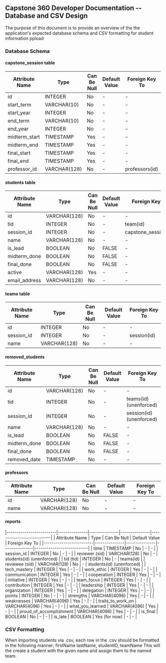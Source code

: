 
## Capstone 360 Developer Documentation -- Database and CSV Design

The purpose of this document is to provide an overview of the the application's expected database schema and CSV formatting for student information ppload


### Database Schema

#### capstone_session table

| Attribute Name   | Type         | Can Be Null | Default Value | Foreign Key To |
|------------------|--------------|-------------|---------------|----------------|
| id               | INTEGER      | No          | -             | -              |
| start_term       | VARCHAR(10)  | No          | -             | -              |
| start_year       | INTEGER      | No          | -             | -              |
| end_term         | VARCHAR(10)  | No          | -             | -              |
| end_year         | INTEGER      | No          | -             | -              |
| midterm_start    | TIMESTAMP    | Yes         | -             | -              |
| midterm_end      | TIMESTAMP    | Yes         | -             | -              |
| final_start      | TIMESTAMP    | Yes         | -             | -              |
| final_end        | TIMESTAMP    | Yes         | -             | -              |
| professor_id     | VARCHAR(128) | No          | -             | professors(id) |

#### students table
| Attribute Name | Type         | Can Be Null | Default Value | Foreign Key To       |
|----------------|--------------|-------------|---------------|----------------------|
| id             | VARCHAR(128) | No          | -             | -                    |
| tid            | INTEGER      | No          | -             | team(id)             |
| session_id     | INTEGER      | No          | -             | capstone_session(id) |
| name           | VARCHAR(128) | No          | -             | -                    |
| is_lead        | BOOLEAN      | No          | FALSE         | -                    |
| midterm_done   | BOOLEAN      | No          | FALSE         | -                    |
| final_done     | BOOLEAN      | No          | FALSE         | -                    |
| active         | VARCHAR(128) | Yes         | -             | -                    |
| email_address  | VARCHAR(128) | No          | -             | -                    |

#### teams table
| Attribute Name | Type         | Can Be Null | Default Value | Foreign Key To |
|----------------|--------------|-------------|---------------|----------------|
| id             | INTEGER      | No          | -             | -              |
| session_id     | INTEGER      | No          | -             | session(id)    |
| name           | VARCHAR(128) | No          | -             | -              |

#### removed_students
| Attribute Name   | Type         | Can Be Null | Default Value | Foreign Key To           |
|------------------|--------------|-------------|---------------|--------------------------|
| id               | VARCHAR(128) | No          | -             | -                        |
| tid              | INTEGER      | No          | -             | teams(id) (unenforced)   |
| session_id       | INTEGER      | No          | -             | session(id) (unenforced) |
| name             | VARCHAR(128) | No          | -             | -                        |
| is_lead          | BOOLEAN      | No          | FALSE         | -                        |
| midterm_done     | BOOLEAN      | No          | FALSE         | -                        |
| final_done       | BOOLEAN      | No          | FALSE         | -                        |
| removed_date     | TIMESTAMP    | No          | -             | -                        |

#### professors
| Attribute Name | Type         | Can Be Null | Default Value | Foreign Key To |
|----------------|--------------|-------------|---------------|----------------|
| id             | VARCHAR(128) | No          | -             | -              |
| name           | VARCHAR(128) | No          | -             | -              |

#### reports
|-------------------------|---------------|---------------|---------------|---------------------------|
| Attribute Name          | Type          | Can Be Null   | Default Value | Foreign Key To            |
|-------------------------|---------------|---------------|---------------|---------------------------|
| time                    | TIMESTAMP     | No            | -             | -                         |
| session_id              | INTEGER       | No            | -             | -                         |
| reviewer (sid)          | VARCHAR(128)  | No            | -             | students(id) (unenforced) |
| tid (tid)               | INTEGER       | No            | -             | teams(id)                 |
| reviewee (sid)          | VARCHAR(128)  | No            | -             | students(id) (unenforced) |
| tech_mastery            | INTEGER       | Yes           | -             | -                         |
| work_ethic              | INTEGER       | Yes           | -             | -                         |
| communication           | INTEGER       | Yes           | -             | -                         |
| cooperation             | INTEGER       | Yes           | -             | -                         |
| initiative              | INTEGER       | Yes           | -             | -                         |
| team_focus              | INTEGER       | Yes           | -             | -                         |
| contribution            | INTEGER       | Yes           | -             | -                         |
| leadership              | INTEGER       | Yes           | -             | -                         |
| organization            | INTEGER       | Yes           | -             | -                         |
| delegation              | INTEGER       | Yes           | -             | -                         |
| points                  | INTEGER       | No            | -             | -                         |
| strengths               | VARCHAR(4096) | Yes           | -             | -                         |
| weaknesses              | VARCHAR(4096) | Yes           | -             | -                         |
| traits_to_work_on       | VARCHAR(4096) | Yes           | -             | -                         |
| what_you_learned        | VARCHAR(4096) | Yes           | -             | -                         |
| proud_of_accomplishment | VARCHAR(4096) | Yes           | -             | -                         |
| is_final                | BOOLEAN       | No            | -             | -                         |
| is_late                 | BOOLEAN       | Yes (for now) | -             | -                         |

### CSV Formatting
When importing students via .csv, each row in the .csv should be formatted in the following manner;
firstName lastName, studentID, teamName
This will the create a student with the given name and assign them to the named team.

